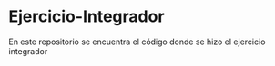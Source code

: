 # Ejercicio-Integrador
En este repositorio se encuentra el código donde se hizo el ejercicio integrador
